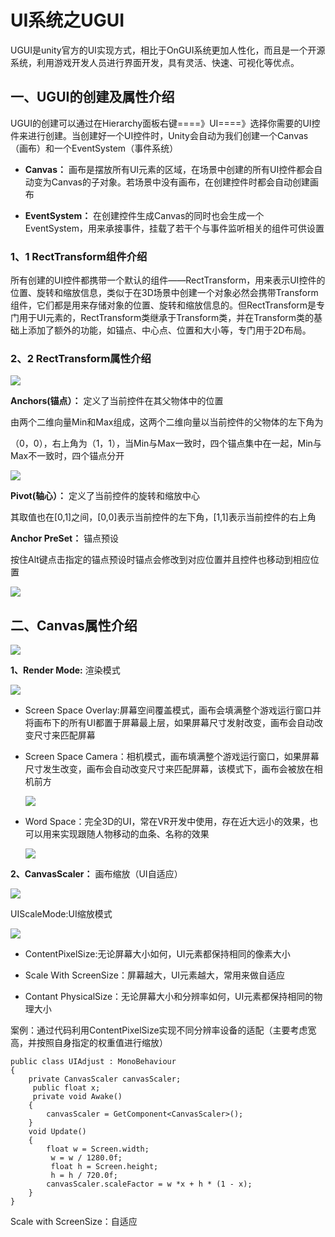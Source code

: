 # UI系统之UGUI

UGUI是unity官方的UI实现方式，相比于OnGUI系统更加人性化，而且是一个开源系统，利用游戏开发人员进行界面开发，具有灵活、快速、可视化等优点。

## 一、UGUI的创建及属性介绍

UGUI的创建可以通过在Hierarchy面板右键====》UI====》选择你需要的UI控件来进行创建。当创建好一个UI控件时，Unity会自动为我们创建一个Canvas（画布）和一个EventSystem（事件系统）

- **Canvas：** 画布是摆放所有UI元素的区域，在场景中创建的所有UI控件都会自动变为Canvas的子对象。若场景中没有画布，在创建控件时都会自动创建画布

- **EventSystem：** 在创建控件生成Canvas的同时也会生成一个EventSystem，用来承接事件，挂载了若干个与事件监听相关的组件可供设置

### 

### 1、1  RectTransform组件介绍

所有创建的UI控件都携带一个默认的组件——RectTransform，用来表示UI控件的位置、旋转和缩放信息，类似于在3D场景中创建一个对象必然会携带Transform组件，它们都是用来存储对象的位置、旋转和缩放信息的。但RectTransform是专门用于UI元素的，RectTransform类继承于Transform类，并在Transform类的基础上添加了额外的功能，如锚点、中心点、位置和大小等，专门用于2D布局。

### 2、2  RectTransform属性介绍

![](https://github.com/shishouheng/Unity-learning/blob/main/images/UGUI/recttransform%20attribute.png)

**Anchors(锚点）：** 定义了当前控件在其父物体中的位置

由两个二维向量Min和Max组成，这两个二维向量以当前控件的父物体的左下角为

（0，0），右上角为（1，1），当Min与Max一致时，四个锚点集中在一起，Min与Max不一致时，四个锚点分开

![](https://github.com/shishouheng/Unity-learning/blob/main/images/UGUI/Anchor.jpg)

**Pivot(轴心）：** 定义了当前控件的旋转和缩放中心

其取值也在[0,1]之间，[0,0]表示当前控件的左下角，[1,1]表示当前控件的右上角

**Anchor PreSet：** 锚点预设

按住Alt键点击指定的锚点预设时锚点会修改到对应位置并且控件也移动到相应位置

![](https://github.com/shishouheng/Unity-learning/blob/main/images/UGUI/archor%20preset.jpg)

## 二、Canvas属性介绍

![](https://github.com/shishouheng/Unity-learning/blob/main/images/UGUI/Canvas.png)

**1、Render Mode:** 渲染模式

![](https://github.com/shishouheng/Unity-learning/blob/main/images/UGUI/render%20mode.jpg)

- Screen Space Overlay:屏幕空间覆盖模式，画布会填满整个游戏运行窗口并将画布下的所有UI都置于屏幕最上层，如果屏幕尺寸发射改变，画布会自动改变尺寸来匹配屏幕

- Screen Space Camera：相机模式，画布填满整个游戏运行窗口，如果屏幕尺寸发生改变，画布会自动改变尺寸来匹配屏幕，该模式下，画布会被放在相机前方
  
  ![](https://github.com/shishouheng/Unity-learning/blob/main/images/UGUI/screen%20space%20camera.jpg)

- Word Space：完全3D的UI，常在VR开发中使用，存在近大远小的效果，也可以用来实现跟随人物移动的血条、名称的效果
  
  ![](https://github.com/shishouheng/Unity-learning/blob/main/images/UGUI/world%20space.jpg)

**2、CanvasScaler：** 画布缩放（UI自适应）

![](https://github.com/shishouheng/Unity-learning/blob/main/images/UGUI/canvas%20scaler.png)

UIScaleMode:UI缩放模式

![](https://github.com/shishouheng/Unity-learning/blob/main/images/UGUI/UI%20scale%20mode.jpg)

- ContentPixelSize:无论屏幕大小如何，UI元素都保持相同的像素大小

- Scale With ScreenSize：屏幕越大，UI元素越大，常用来做自适应

- Contant PhysicalSize：无论屏幕大小和分辨率如何，UI元素都保持相同的物理大小

案例：通过代码利用ContentPixelSize实现不同分辨率设备的适配（主要考虑宽高，并按照自身指定的权重值进行缩放）

    public class UIAdjust : MonoBehaviour
    {
        private CanvasScaler canvasScaler;
         public float x;
         private void Awake()
        {
            canvasScaler = GetComponent<CanvasScaler>();
        }
        void Update()
        {
            float w = Screen.width;
             w = w / 1280.0f;
             float h = Screen.height;
             h = h / 720.0f;
            canvasScaler.scaleFactor = w *x + h * (1 - x);
        }
    }    

Scale with ScreenSize：自适应
